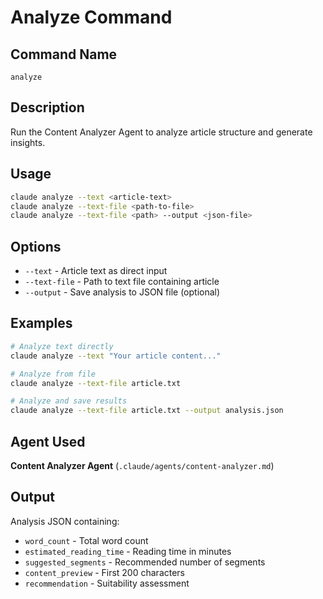 # Analyze Command

## Command Name
`analyze`

## Description
Run the Content Analyzer Agent to analyze article structure and generate insights.

## Usage
```bash
claude analyze --text <article-text>
claude analyze --text-file <path-to-file>
claude analyze --text-file <path> --output <json-file>
```

## Options
- `--text` - Article text as direct input
- `--text-file` - Path to text file containing article
- `--output` - Save analysis to JSON file (optional)

## Examples
```bash
# Analyze text directly
claude analyze --text "Your article content..."

# Analyze from file
claude analyze --text-file article.txt

# Analyze and save results
claude analyze --text-file article.txt --output analysis.json
```

## Agent Used
**Content Analyzer Agent** (`.claude/agents/content-analyzer.md`)

## Output
Analysis JSON containing:
- `word_count` - Total word count
- `estimated_reading_time` - Reading time in minutes
- `suggested_segments` - Recommended number of segments
- `content_preview` - First 200 characters
- `recommendation` - Suitability assessment